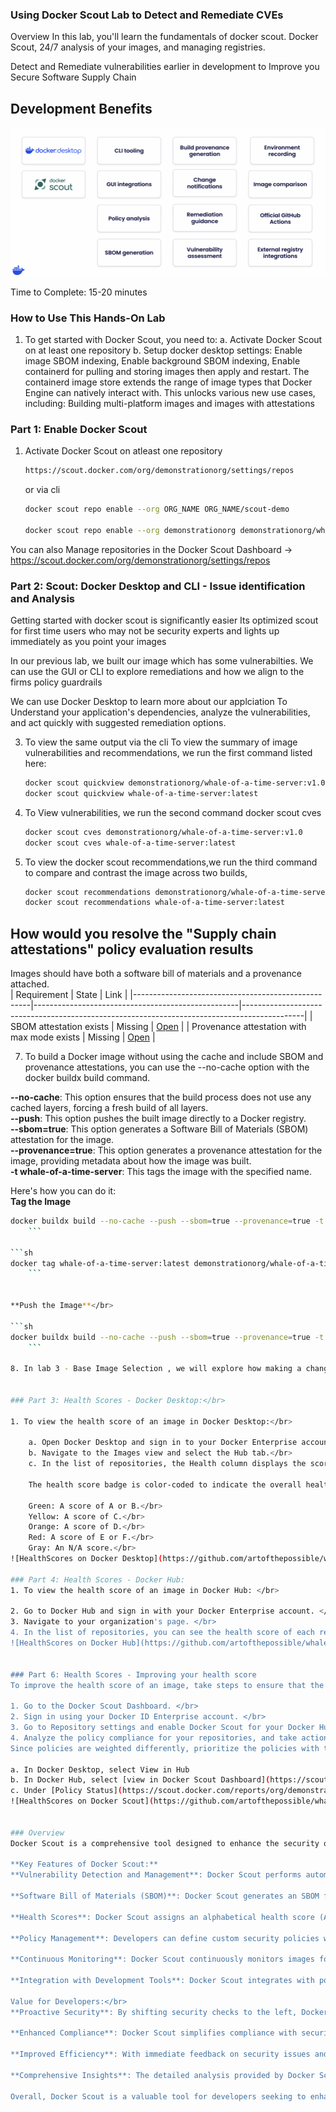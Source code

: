 ### Using Docker Scout Lab to Detect and Remediate CVEs

Overview
In this lab, you'll learn the fundamentals of docker scout.
Docker Scout, 24/7 analysis of your images, and managing registries.

Detect and Remediate vulnerabilities earlier in development to Improve you Secure Software Supply Chain 

## Development Benefits
![Developer Flow](https://github.com/artofthepossible/whale-of-a-time/blob/main/labs/images/docker-scout-benefits.png)

Time to Complete: 15-20 minutes

### How to Use This Hands-On Lab
1. To get started with Docker Scout, you need to:
a. Activate Docker Scout on at least one repository
b. Setup docker desktop settings: Enable image SBOM indexing, Enable background SBOM indexing, Enable containerd for pulling and storing images then apply and restart. The containerd image store extends the range of image types that Docker Engine can natively interact with. This unlocks various new use cases, including: Building multi-platform images and images with attestations

### Part 1: Enable Docker Scout
1. Activate Docker Scout on atleast one repository
   ```sh 
   https://scout.docker.com/org/demonstrationorg/settings/repos
   ```
   or via cli 

   ```sh 
   docker scout repo enable --org ORG_NAME ORG_NAME/scout-demo
   
   docker scout repo enable --org demonstrationorg demonstrationorg/whale-of-a-time-server:latest 
   
   ```
You can also Manage repositories in the Docker Scout Dashboard → https://scout.docker.com/org/demonstrationorg/settings/repos

### Part 2: Scout: Docker Desktop and CLI - Issue identification and Analysis

Getting started with docker scout is significantly easier
Its optimized scout for first time users who may not be security experts and lights up immediately as you point your images

In our previous lab, we built our image which has some vulnerabilties. We can use the GUI or CLI to explore remediations and how we align to the firms policy guardrails

We can use Docker Desktop to learn more about our applciation
To Understand your application's dependencies, analyze the vulnerabilities, and act quickly with suggested remediation options. 

3. To view the same output via the cli
To view the summary of image vulnerabilities and recommendations, we run the first command listed here:
    ```sh 
    docker scout quickview demonstrationorg/whale-of-a-time-server:v1.0
    docker scout quickview whale-of-a-time-server:latest
    ```

4. To  View vulnerabilities, we run the second command docker scout cves
    ```sh 
    docker scout cves demonstrationorg/whale-of-a-time-server:v1.0
    docker scout cves whale-of-a-time-server:latest
    ```

5. To view the docker scout recommendations,we run the third command to compare and contrast the image across two builds,  
    ```sh 
    docker scout recommendations demonstrationorg/whale-of-a-time-server:v1.0
    docker scout recommendations whale-of-a-time-server:latest
    ```

## How would you resolve the "Supply chain attestations" policy evaluation results
Images should have both a software bill of materials and a provenance attached.</br>
| Requirement                                             | State                                       | Link                                                                                        |
|----------------------------------------------------|---------------------------------------------------|---------------------------------------------------------------------------------------------|
| SBOM attestation exists                           | Missing              | [Open](https://docs.docker.com/build/metadata/attestations/sbom/) |
| Provenance attestation with max mode exists                           | Missing              | [Open](https://docs.docker.com/build/metadata/attestations/slsa-provenance/) |

7. To build a Docker image without using the cache and include SBOM and provenance attestations, you can use the --no-cache option with the docker buildx build command.

**--no-cache**: This option ensures that the build process does not use any cached layers, forcing a fresh build of all layers.</br>
**--push**: This option pushes the built image directly to a Docker registry.</br>
**--sbom=true**: This option generates a Software Bill of Materials (SBOM) attestation for the image.</br>
**--provenance=true**: This option generates a provenance attestation for the image, providing metadata about how the image was built.</br>
**-t whale-of-a-time-server**: This tags the image with the specified name.</br>

Here's how you can do it:</br>
**Tag the Image**</br>

```sh 
docker buildx build --no-cache --push --sbom=true --provenance=true -t ORG/IMAGE:TAG .
    ```

```sh 
docker tag whale-of-a-time-server:latest demonstrationorg/whale-of-a-time:v1.0
    ```


**Push the Image**</br>

```sh 
docker buildx build --no-cache --push --sbom=true --provenance=true -t demonstrationorg/whale-of-a-time:v1.0 .
    ```

8. In lab 3 - Base Image Selection , we will explore how making a change to our base images can help use further improve our applications.  </br>


### Part 3: Health Scores - Docker Desktop:</br>

1. To view the health score of an image in Docker Desktop:</br>

    a. Open Docker Desktop and sign in to your Docker Enterprise account. </br>
    b. Navigate to the Images view and select the Hub tab.</br>
    c. In the list of repositories, the Health column displays the scores of the different tags that have been pushed to Docker Hub.</br>

    The health score badge is color-coded to indicate the overall health of the repository: </br>

    Green: A score of A or B.</br>
    Yellow: A score of C.</br>
    Orange: A score of D.</br>
    Red: A score of E or F.</br>
    Gray: An N/A score.</br>
![HealthScores on Docker Desktop](https://github.com/artofthepossible/whale-of-a-time/blob/main/labs/images/healthscores_dd.png)

### Part 4: Health Scores - Docker Hub:
1. To view the health score of an image in Docker Hub: </br>

2. Go to Docker Hub and sign in with your Docker Enterprise account. </br> or From Docker Desktop>Images> Hub Repositories>View in Hub
3. Navigate to your organization's page. </br>
4. In the list of repositories, you can see the health score of each repository based on the latest pushed tag. </br>
![HealthScores on Docker Hub](https://github.com/artofthepossible/whale-of-a-time/blob/main/labs/images/healthscores_dh.png)


### Part 6: Health Scores - Improving your health score
To improve the health score of an image, take steps to ensure that the image is compliant with the Docker Scout recommended policies. </br>

1. Go to the Docker Scout Dashboard. </br>
2. Sign in using your Docker ID Enterprise account. </br>
3. Go to Repository settings and enable Docker Scout for your Docker Hub image repositories. </br>
4. Analyze the policy compliance for your repositories, and take actions to ensure your images are policy-compliant. </br>
Since policies are weighted differently, prioritize the policies with the highest scores for a greater impact on your image's overall score. </br>

a. In Docker Desktop, select View in Hub
b. In Docker Hub, select [view in Docker Scout Dashboard](https://scout.docker.com/reports/org/demonstrationorg/images/host/hub.docker.com/repo/demonstrationorg%2Fwhale-of-a-time-scout-demo/tag/v3/digest/sha256%3A1ac649615092d9e30ff4d6c10ad84733d5212451e406b9a331143c1208f18ff4?utm_source=hub&utm_medium=actions-button&_gl=1*1kj2f6f*_gcl_aw*R0NMLjE3MzA3NjQyMDkuQ2owS0NRaUFfcUc1QmhEVEFSSXNBQTBVSFNLZ2NEcUJJenQ3a1JfaktfSmoyR1JBaC1heHd4QlJaQmpaMEc3TUlmand6STNPUktqVDhUUWFBbVdjRUFMd193Y0I.*_gcl_au*MTQxNjYwMDAzNC4xNzMzNzczMTAy*_ga*ODQyNDk2NzMyLjE3MDI0MDA3MjY.*_ga_XJWPQMJYHQ*MTczNjE4NjcxNy4xNTg1LjEuMTczNjE4OTQ5OC42MC4wLjA.)
c. Under [Policy Status](https://scout.docker.com/reports/org/demonstrationorg/images/host/hub.docker.com/repo/demonstrationorg%2Fwhale-of-a-time-scout-demo/tag/v3/digest/sha256%3A1ac649615092d9e30ff4d6c10ad84733d5212451e406b9a331143c1208f18ff4/policy)
![HealthScores on Docker Scout](https://github.com/artofthepossible/whale-of-a-time/blob/main/labs/images/healthscores_ds.png)


### Overview
Docker Scout is a comprehensive tool designed to enhance the security of containerized applications by providing detailed analysis and insights into container images. It operates as a standalone service and integrates seamlessly with Docker Desktop, Docker Hub, the Docker CLI, and the Docker Scout Dashboard. Docker Scout's primary function is to proactively secure the software supply chain by analyzing container images and compiling a Software Bill of Materials (SBOM). This SBOM is then matched against a continuously updated vulnerability database to identify and address security weaknesses.

**Key Features of Docker Scout:**
**Vulnerability Detection and Management**: Docker Scout performs automated vulnerability scans on container images, identifying known vulnerabilities early in the development process. This allows developers to address issues before they reach production, significantly reducing the risk of security breaches.

**Software Bill of Materials (SBOM)**: Docker Scout generates an SBOM for each container image, providing a detailed inventory of all components and software packages. This is crucial for understanding the composition of images and ensuring compliance with security standards.

**Health Scores**: Docker Scout assigns an alphabetical health score (A to F) to container images based on their security and compliance status. This score helps developers quickly assess the security posture of their images and prioritize remediation efforts.

**Policy Management**: Developers can define custom security policies within Docker Scout to monitor compliance with organizational standards. This includes checking for outdated base images, ensuring non-root user specifications, and monitoring for critical vulnerabilities.

**Continuous Monitoring**: Docker Scout continuously monitors images for new vulnerabilities, ensuring that they remain compliant with evolving security standards. This ongoing assessment helps maintain a secure software supply chain.

**Integration with Development Tools**: Docker Scout integrates with popular development tools like GitHub Actions and CI/CD pipelines, providing seamless security management within existing workflows. This integration allows for early detection and remediation of vulnerabilities, keeping developers in flow and reducing the burden on security teams.

Value for Developers:</br>
**Proactive Security**: By shifting security checks to the left, Docker Scout allows developers to identify and fix vulnerabilities early in the development cycle, reducing the cost and complexity of addressing issues later in production.

**Enhanced Compliance**: Docker Scout simplifies compliance with security standards and regulatory requirements by providing detailed insights and automated checks, ensuring that container images meet organizational and industry standards.

**Improved Efficiency**: With immediate feedback on security issues and policy violations, developers can maintain their workflow without significant disruptions, accelerating the development process and reducing time-to-market.

**Comprehensive Insights**: The detailed analysis provided by Docker Scout, including SBOMs and health scores, empowers developers to make informed decisions about the security and compliance of their container images.

Overall, Docker Scout is a valuable tool for developers seeking to enhance the security and compliance of their containerized applications, streamline their workflows, and reduce the risk of vulnerabilities reaching production. For more detailed information, you can refer to the Docker Scout documentation⁠.